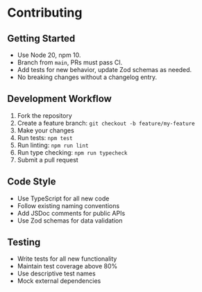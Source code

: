 # Contributing

## Getting Started
- Use Node 20, npm 10.
- Branch from `main`, PRs must pass CI.
- Add tests for new behavior, update Zod schemas as needed.
- No breaking changes without a changelog entry.

## Development Workflow
1. Fork the repository
2. Create a feature branch: `git checkout -b feature/my-feature`
3. Make your changes
4. Run tests: `npm test`
5. Run linting: `npm run lint`
6. Run type checking: `npm run typecheck`
7. Submit a pull request

## Code Style
- Use TypeScript for all new code
- Follow existing naming conventions
- Add JSDoc comments for public APIs
- Use Zod schemas for data validation

## Testing
- Write tests for all new functionality
- Maintain test coverage above 80%
- Use descriptive test names
- Mock external dependencies
